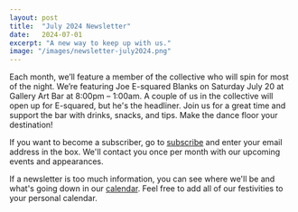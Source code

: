 ```yaml
---
layout: post
title:  "July 2024 Newsletter"
date:   2024-07-01
excerpt: "A new way to keep up with us."
image: "/images/newsletter-july2024.png"
---
```


Each month, we’ll feature a member of the collective who will spin for most of the night. We’re featuring Joe E-squared Blanks on Saturday July 20 at Gallery Art Bar at 8:00pm – 1:00am. A couple of us in the collective will open up for E-squared, but he's the headliner. Join us for a great time and support the bar with drinks, snacks, and tips. Make the dance floor your destination!

If you want to become a subscriber, go to [subscribe](https://wearedtb.com/subscribe/) and enter your email address in the box. We'll contact you once per month with our upcoming events and appearances. 

If a newsletter is too much information, you can see where we'll be and what's going down in our [calendar](https://wearedtb.com/calendar/). Feel free to add all of our festivities to your personal calendar.
